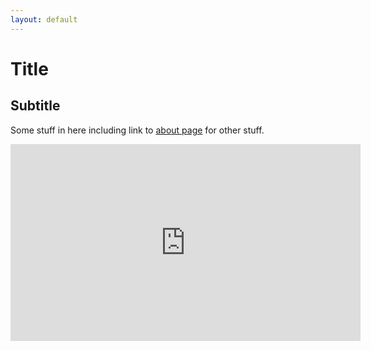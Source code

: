 ```yaml
---
layout: default
---
```


# Title

## Subtitle

Some stuff in here including link to [about page](web/about.md) for other stuff.


<p align="center">
<iframe width="560" height="315" src="https://www.youtube.com/embed/_jsiJjwtc4U" title="YouTube video player" frameborder="0" allow="accelerometer; autoplay; clipboard-write; encrypted-media; gyroscope; picture-in-picture" allowfullscreen></iframe>
</p>

